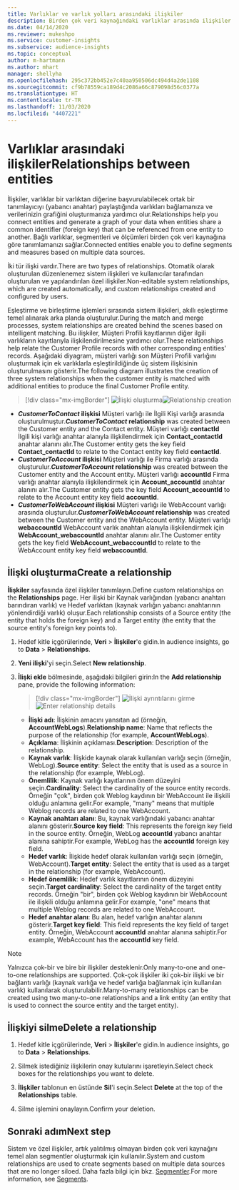 ```yaml
---
title: Varlıklar ve varlık yolları arasındaki ilişkiler
description: Birden çok veri kaynağındaki varlıklar arasında ilişkiler oluşturun ve bunları yönetin.
ms.date: 04/14/2020
ms.reviewer: mukeshpo
ms.service: customer-insights
ms.subservice: audience-insights
ms.topic: conceptual
author: m-hartmann
ms.author: mhart
manager: shellyha
ms.openlocfilehash: 295c372bb452e7c40aa950506dc494d4a2de1108
ms.sourcegitcommit: cf9b78559ca189d4c2086a66c879098d56c0377a
ms.translationtype: HT
ms.contentlocale: tr-TR
ms.lasthandoff: 11/03/2020
ms.locfileid: "4407221"
---
```

# <a name="relationships-between-entities"></a><span data-ttu-id="74dbc-103">Varlıklar arasındaki ilişkiler</span><span class="sxs-lookup"><span data-stu-id="74dbc-103">Relationships between entities</span></span>

<span data-ttu-id="74dbc-104">İlişkiler, varlıklar bir varlıktan diğerine başvurulabilecek ortak bir tanımlayıcıyı (yabancı anahtar) paylaştığında varlıkları bağlamanıza ve verilerinizin grafiğini oluşturmanıza yardımcı olur.</span><span class="sxs-lookup"><span data-stu-id="74dbc-104">Relationships help you connect entities and generate a graph of your data when entities share a common identifier (foreign key) that can be referenced from one entity to another.</span></span> <span data-ttu-id="74dbc-105">Bağlı varlıklar, segmentleri ve ölçümleri birden çok veri kaynağına göre tanımlamanızı sağlar.</span><span class="sxs-lookup"><span data-stu-id="74dbc-105">Connected entities enable you to define segments and measures based on multiple data sources.</span></span>

<span data-ttu-id="74dbc-106">İki tür ilişki vardır.</span><span class="sxs-lookup"><span data-stu-id="74dbc-106">There are two types of relationships.</span></span> <span data-ttu-id="74dbc-107">Otomatik olarak oluşturulan düzenlenemez sistem ilişkileri ve kullanıcılar tarafından oluşturulan ve yapılandırılan özel ilişkiler.</span><span class="sxs-lookup"><span data-stu-id="74dbc-107">Non-editable system relationships, which are created automatically, and custom relationships created and configured by users.</span></span>

<span data-ttu-id="74dbc-108">Eşleştirme ve birleştirme işlemleri sırasında sistem ilişkileri, akıllı eşleştirme temel alınarak arka planda oluşturulur.</span><span class="sxs-lookup"><span data-stu-id="74dbc-108">During the match and merge processes, system relationships are created behind the scenes based on intelligent matching.</span></span> <span data-ttu-id="74dbc-109">Bu ilişkiler, Müşteri Profili kayıtlarının diğer ilgili varlıkların kayıtlarıyla ilişkilendirilmesine yardımcı olur.</span><span class="sxs-lookup"><span data-stu-id="74dbc-109">These relationships help relate the Customer Profile records with other corresponding entities' records.</span></span> <span data-ttu-id="74dbc-110">Aşağıdaki diyagram, müşteri varlığı son Müşteri Profili varlığını oluşturmak için ek varlıklarla eşleştirildiğinde üç sistem ilişkisinin oluşturulmasını gösterir.</span><span class="sxs-lookup"><span data-stu-id="74dbc-110">The following diagram illustrates the creation of three system relationships when the customer entity is matched with additional entities to produce the final Customer Profile entity.</span></span>

> [!div class="mx-imgBorder"]
> <span data-ttu-id="74dbc-111">![İlişki oluşturma](media/relationships-entities-merge.png "İlişki oluşturma")</span><span class="sxs-lookup"><span data-stu-id="74dbc-111">![Relationship creation](media/relationships-entities-merge.png "Relationship creation")</span></span>

- <span data-ttu-id="74dbc-112">***CustomerToContact* ilişkisi** Müşteri varlığı ile İlgili Kişi varlığı arasında oluşturulmuştur.</span><span class="sxs-lookup"><span data-stu-id="74dbc-112">***CustomerToContact* relationship** was created between the Customer entity and the Contact entity.</span></span> <span data-ttu-id="74dbc-113">Müşteri varlığı **contactId** İlgili kişi varlığı anahtar alanıyla ilişkilendirmek için **Contact_contactId** anahtar alanını alır.</span><span class="sxs-lookup"><span data-stu-id="74dbc-113">The Customer entity gets the key field **Contact_contactId** to relate to the Contact entity key field **contactId**.</span></span>
- <span data-ttu-id="74dbc-114">**_CustomerToAccount_ ilişkisi** Müşteri varlığı ile Firma varlığı arasında oluşturulur.</span><span class="sxs-lookup"><span data-stu-id="74dbc-114">**_CustomerToAccount_ relationship** was created between the Customer entity and the Account entity.</span></span> <span data-ttu-id="74dbc-115">Müşteri varlığı **accountId** Firma varlığı anahtar alanıyla ilişkilendirmek için **Account_accountId** anahtar alanını alır.</span><span class="sxs-lookup"><span data-stu-id="74dbc-115">The Customer entity gets the key field **Account_accountId** to relate to the Account entity key field **accountId**.</span></span>
- <span data-ttu-id="74dbc-116">**_CustomerToWebAccount_ ilişkisi** Müşteri varlığı ile WebAccount varlığı arasında oluşturulur.</span><span class="sxs-lookup"><span data-stu-id="74dbc-116">**_CustomerToWebAccount_ relationship** was created between the Customer entity and the WebAccount entity.</span></span> <span data-ttu-id="74dbc-117">Müşteri varlığı **webaccountId** WebAccount varlık anahtarı alanıyla ilişkilendirmek için **WebAccount_webaccountId** anahtar alanını alır.</span><span class="sxs-lookup"><span data-stu-id="74dbc-117">The Customer entity gets the key field **WebAccount_webaccountId** to relate to the WebAccount entity key field **webaccountId**.</span></span>

## <a name="create-a-relationship"></a><span data-ttu-id="74dbc-118">İlişki oluşturma</span><span class="sxs-lookup"><span data-stu-id="74dbc-118">Create a relationship</span></span>

<span data-ttu-id="74dbc-119">**İlişkiler** sayfasında özel ilişkiler tanımlayın.</span><span class="sxs-lookup"><span data-stu-id="74dbc-119">Define custom relationships on the **Relationships** page.</span></span> <span data-ttu-id="74dbc-120">Her ilişki bir Kaynak varlığından (yabancı anahtarı barındıran varlık) ve Hedef varlıktan (kaynak varlığın yabancı anahtarının yönlendirdiği varlık) oluşur.</span><span class="sxs-lookup"><span data-stu-id="74dbc-120">Each relationship consists of a Source entity (the entity that holds the foreign key) and a Target entity (the entity that the source entity's foreign key points to).</span></span>

1. <span data-ttu-id="74dbc-121">Hedef kitle içgörülerinde, **Veri** > **İlişkiler**'e gidin.</span><span class="sxs-lookup"><span data-stu-id="74dbc-121">In audience insights, go to **Data** > **Relationships**.</span></span>

2. <span data-ttu-id="74dbc-122">**Yeni ilişki**'yi seçin.</span><span class="sxs-lookup"><span data-stu-id="74dbc-122">Select **New relationship**.</span></span>

3. <span data-ttu-id="74dbc-123">**İlişki ekle** bölmesinde, aşağıdaki bilgileri girin:</span><span class="sxs-lookup"><span data-stu-id="74dbc-123">In the **Add relationship** pane, provide the following information:</span></span>

   > [!div class="mx-imgBorder"]
   > <span data-ttu-id="74dbc-124">![İlişki ayrıntılarını girme](media/relationships-add.png "İlişki ayrıntılarını girme")</span><span class="sxs-lookup"><span data-stu-id="74dbc-124">![Enter relationship details](media/relationships-add.png "Enter relationship details")</span></span>

   - <span data-ttu-id="74dbc-125">**İlişki adı**: İlişkinin amacını yansıtan ad (örneğin, **AccountWebLogs**).</span><span class="sxs-lookup"><span data-stu-id="74dbc-125">**Relationship name**: Name that reflects the purpose of the relationship (for example, **AccountWebLogs**).</span></span>
   - <span data-ttu-id="74dbc-126">**Açıklama**: İlişkinin açıklaması.</span><span class="sxs-lookup"><span data-stu-id="74dbc-126">**Description**: Description of the relationship.</span></span>
   - <span data-ttu-id="74dbc-127">**Kaynak varlık**: İlişkide kaynak olarak kullanılan varlığı seçin (örneğin, WebLog).</span><span class="sxs-lookup"><span data-stu-id="74dbc-127">**Source entity**: Select the entity that is used as a source in the relationship (for example, WebLog).</span></span>
   - <span data-ttu-id="74dbc-128">**Önemlilik**: Kaynak varlığı kayıtlarının önem düzeyini seçin.</span><span class="sxs-lookup"><span data-stu-id="74dbc-128">**Cardinality**: Select the cardinality of the source entity records.</span></span> <span data-ttu-id="74dbc-129">Örneğin "çok", birden çok Weblog kaydının bir WebAccount ile ilişkili olduğu anlamına gelir.</span><span class="sxs-lookup"><span data-stu-id="74dbc-129">For example, "many" means that multiple Weblog records are related to one WebAccount.</span></span>
   - <span data-ttu-id="74dbc-130">**Kaynak anahtarı alanı**: Bu, kaynak varlığındaki yabancı anahtar alanını gösterir.</span><span class="sxs-lookup"><span data-stu-id="74dbc-130">**Source key field**: This represents the foreign key field in the source entity.</span></span> <span data-ttu-id="74dbc-131">Örneğin, WebLog **accountId** yabancı anahtar alanına sahiptir.</span><span class="sxs-lookup"><span data-stu-id="74dbc-131">For example, WebLog has the **accountId** foreign key field.</span></span>
   - <span data-ttu-id="74dbc-132">**Hedef varlık**: İlişkide hedef olarak kullanılan varlığı seçin (örneğin, WebAccount).</span><span class="sxs-lookup"><span data-stu-id="74dbc-132">**Target entity**: Select the entity that is used as a target in the relationship (for example, WebAccount).</span></span>
   - <span data-ttu-id="74dbc-133">**Hedef önemlilik**: Hedef varlık kayıtlarının önem düzeyini seçin.</span><span class="sxs-lookup"><span data-stu-id="74dbc-133">**Target cardinality**: Select the cardinality of the target entity records.</span></span> <span data-ttu-id="74dbc-134">Örneğin "bir", birden çok Weblog kaydının bir WebAccount ile ilişkili olduğu anlamına gelir.</span><span class="sxs-lookup"><span data-stu-id="74dbc-134">For example, "one" means that multiple Weblog records are related to one WebAccount.</span></span>
   - <span data-ttu-id="74dbc-135">**Hedef anahtar alanı**: Bu alan, hedef varlığın anahtar alanını gösterir.</span><span class="sxs-lookup"><span data-stu-id="74dbc-135">**Target key field**: This field represents the key field of target entity.</span></span> <span data-ttu-id="74dbc-136">Örneğin, WebAccount **accountId** anahtar alanına sahiptir.</span><span class="sxs-lookup"><span data-stu-id="74dbc-136">For example, WebAccount has the **accountId** key field.</span></span>

> [!NOTE]
> <span data-ttu-id="74dbc-137">Yalnızca çok-bir ve bire bir ilişkiler desteklenir.</span><span class="sxs-lookup"><span data-stu-id="74dbc-137">Only many-to-one and one-to-one relationships are supported.</span></span> <span data-ttu-id="74dbc-138">Çok-çok ilişkiler iki çok-bir ilişki ve bir bağlantı varlığı (kaynak varlığa ve hedef varlığa bağlanmak için kullanılan varlık) kullanılarak oluşturulabilir.</span><span class="sxs-lookup"><span data-stu-id="74dbc-138">Many-to-many relationships can be created using two many-to-one relationships and a link entity (an entity that is used to connect the source entity and the target entity).</span></span>

## <a name="delete-a-relationship"></a><span data-ttu-id="74dbc-139">İlişkiyi silme</span><span class="sxs-lookup"><span data-stu-id="74dbc-139">Delete a relationship</span></span>

1. <span data-ttu-id="74dbc-140">Hedef kitle içgörülerinde, **Veri** > **İlişkiler**'e gidin.</span><span class="sxs-lookup"><span data-stu-id="74dbc-140">In audience insights, go to **Data** > **Relationships**.</span></span>

2. <span data-ttu-id="74dbc-141">Silmek istediğiniz ilişkilerin onay kutularını işaretleyin.</span><span class="sxs-lookup"><span data-stu-id="74dbc-141">Select check boxes for the relationships you want to delete.</span></span>

3. <span data-ttu-id="74dbc-142">**İlişkiler** tablonun en üstünde **Sil**'i seçin.</span><span class="sxs-lookup"><span data-stu-id="74dbc-142">Select **Delete** at the top of the **Relationships** table.</span></span>

4. <span data-ttu-id="74dbc-143">Silme işlemini onaylayın.</span><span class="sxs-lookup"><span data-stu-id="74dbc-143">Confirm your deletion.</span></span>

## <a name="next-step"></a><span data-ttu-id="74dbc-144">Sonraki adım</span><span class="sxs-lookup"><span data-stu-id="74dbc-144">Next step</span></span>

<span data-ttu-id="74dbc-145">Sistem ve özel ilişkiler, artık yalıtılmış olmayan birden çok veri kaynağını temel alan segmentler oluşturmak için kullanılır.</span><span class="sxs-lookup"><span data-stu-id="74dbc-145">System and custom relationships are used to create segments based on multiple data sources that are no longer siloed.</span></span> <span data-ttu-id="74dbc-146">Daha fazla bilgi için bkz. [Segmentler](segments.md).</span><span class="sxs-lookup"><span data-stu-id="74dbc-146">For more information, see [Segments](segments.md).</span></span>
